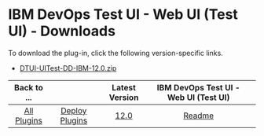 # IBM DevOps Test UI - Web UI (Test UI) - Downloads

To download the plug-in, click the following version-specific links.
- [DTUI-UITest-DD-IBM-12.0.zip](https://raw.githubusercontent.com/UrbanCode/IBM-UCD-PLUGINS/main/files/IBMDevOpsTestUIWebUI/DTUI-UITest-DD-IBM-12.0.zip)

|Back to ...||Latest Version|IBM DevOps Test UI - Web UI (Test UI) ||
| :---: | :---: | :---: | :---: | :---: |
|[All Plugins](../../index.md)|[Deploy Plugins](../README.md)|[12.0](https://raw.githubusercontent.com/UrbanCode/IBM-UCD-PLUGINS/main/files/IBMDevOpsTestUIWebUI/DTUI-UITest-DD-IBM-12.0.zip)|[Readme](README.md)|
